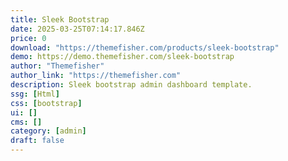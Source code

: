 ```yaml
---
title: Sleek Bootstrap
date: 2025-03-25T07:14:17.846Z
price: 0
download: "https://themefisher.com/products/sleek-bootstrap"
demo: https://demo.themefisher.com/sleek-bootstrap
author: "Themefisher"
author_link: "https://themefisher.com"
description: Sleek bootstrap admin dashboard template.
ssg: [Html]
css: [bootstrap]
ui: []
cms: []
category: [admin]
draft: false
---
```

